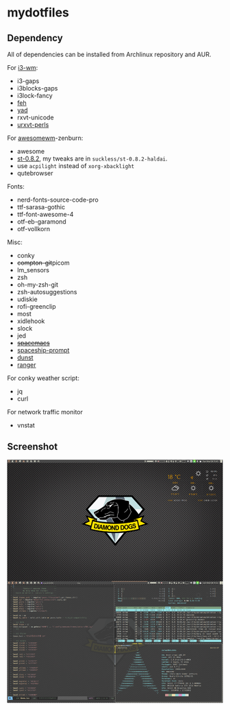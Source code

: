 # mydotfiles #
## Dependency ##
All of dependencies can be installed from Archlinux repository and AUR.

For [i3-wm](https://i3wm.org/):

* i3-gaps
* i3blocks-gaps
* i3lock-fancy
* [feh](https://github.com/derf/feh)
* [yad](https://github.com/v1cont/yad)
* rxvt-unicode
* [urxvt-perls](urxvt-perls)

For [awesomewm](https://awesomewm.org/)-zenburn:

* awesome
* [st-0.8.2](https://st.suckless.org/), my tweaks are in
  `suckless/st-0.8.2-haldai`.
* use `acpilight` instead of `xorg-xbacklight`
* qutebrowser

Fonts:
* nerd-fonts-source-code-pro
* ttf-sarasa-gothic
* ttf-font-awesome-4
* otf-eb-garamond
* otf-vollkorn

Misc:

* conky
* ~~compton-git~~picom
* lm_sensors
* zsh
* oh-my-zsh-git
* zsh-autosuggestions
* udiskie
* rofi-greenclip
* most
* xidlehook
* slock
* jed
* [~~spacemacs~~](http://spacemacs.org/)
* [spaceship-prompt](https://github.com/denysdovhan/spaceship-prompt)
* [dunst](https://dunst-project.org/)
* [ranger](https://github.com/ranger/ranger)



For conky weather script:

* jq
* curl

For network traffic monitor

* vnstat

## Screenshot ##

![Screenshot](./screenshot.jpg "screenshot")
